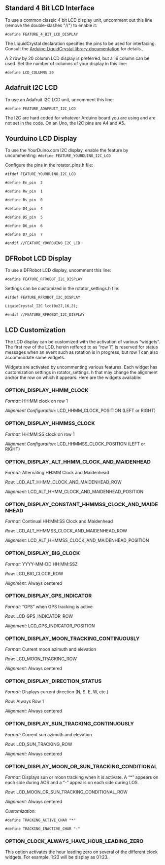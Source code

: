 ## Standard 4 Bit LCD Interface

To use a common classic 4 bit LCD display unit, uncomment out this line (remove the double-slashes "//") to enable it:

`#define FEATURE_4_BIT_LCD_DISPLAY`

The LiquidCrystal declaration specifies the pins to be used for interfacing.  Consult the [Arduino LiquidCrystal library documentation](http://arduino.cc/en/Tutorial/LiquidCrystal) for details.¸

A 2 row by 20 column LCD display is preferred, but a 16 column can be used.  Set the number of columns of your display in this line:

`#define LCD_COLUMNS 20`

## Adafruit I2C LCD

To use an Adafruit I2C LCD unit, uncomment this line:

`#define FEATURE_ADAFRUIT_I2C_LCD`

The I2C are hard coded for whatever Arduino board you are using and are not set in the code.  On an Uno, the I2C pins are A4 and A5.

## Yourduino LCD Display

To use the YourDuino.com I2C display, enable the feature by uncommenting: 
`#define FEATURE_YOURDUINO_I2C_LCD`

Configure the pins in the rotator_pins.h file:

`#ifdef FEATURE_YOURDUINO_I2C_LCD`

`#define En_pin  2`

`#define Rw_pin  1`

`#define Rs_pin  0`

`#define D4_pin  4`

`#define D5_pin  5`

`#define D6_pin  6`

`#define D7_pin  7`

`#endif //FEATURE_YOURDUINO_I2C_LCD`

## DFRobot LCD Display
To use a DFRobot LCD display, uncomment this line:

`#define FEATURE_RFROBOT_I2C_DISPLAY`

Settings can be customized in the rotator_settings.h file:

`#ifdef FEATURE_RFROBOT_I2C_DISPLAY`

`LiquidCrystal_I2C lcd(0x27,16,2); `

`#endif //FEATURE_RFROBOT_I2C_DISPLAY`

## LCD Customization
The LCD display can be customized with the activation of various “widgets”.  The first row of the LCD, herein reffered to as “row 1”, is reserved for status messages when an event such as rotation is in progress, but row 1 can also accommodate some widgets.

Widgets are activated by uncommenting  various features.  Each widget has customization settings in rotator_settings. h that may change the alignment and/or the row on which it appears.  Here are the widgets available:

### OPTION_DISPLAY_HHMM_CLOCK

_Format:_ HH:MM clock on row 1

_Alignment Configuration:_ LCD_HHMM_CLOCK_POSITION (LEFT or RIGHT)

### OPTION_DISPLAY_HHMMSS_CLOCK

_Format:_ HH:MM:SS clock on row 1

_Alignment Configuration:_ LCD_HHMMSS_CLOCK_POSITION (LEFT or RIGHT)

### OPTION_DISPLAY_ALT_HHMM_CLOCK_AND_MAIDENHEAD

_Format:_ Alternating HH:MM Clock and Maidenhead

_Row:_ LCD_ALT_HHMM_CLOCK_AND_MAIDENHEAD_ROW

_Alignment:_ LCD_ALT_HHMM_CLOCK_AND_MAIDENHEAD_POSITION

### OPTION_DISPLAY_CONSTANT_HHMMSS_CLOCK_AND_MAIDENHEAD

_Format:_ Continual HH:MM:SS Clock and Maidenhead

_Row:_ LCD_ALT_HHMMSS_CLOCK_AND_MAIDENHEAD_ROW

_Alignment:_ LCD_ALT_HHMMSS_CLOCK_AND_MAIDENHEAD_POSITION

### OPTION_DISPLAY_BIG_CLOCK

_Format:_ YYYY-MM-DD HH:MM:SSZ

_Row:_ LCD_BIG_CLOCK_ROW

_Alignment:_ Always centered


### OPTION_DISPLAY_GPS_INDICATOR

_Format:_ “GPS” when GPS tracking is active

_Row:_ LCD_GPS_INDICATOR_ROW

_Alignment:_ LCD_GPS_INDICATOR_POSITION


### OPTION_DISPLAY_MOON_TRACKING_CONTINUOUSLY

_Format:_ Current moon azimuth and elevation

_Row:_ LCD_MOON_TRACKING_ROW

_Alignment:_ Always centered


### OPTION_DISPLAY_DIRECTION_STATUS

_Format:_ Displays current direction (N, S, E, W, etc.)

_Row:_ Always Row 1

_Alignment:_ Always centered


### OPTION_DISPLAY_SUN_TRACKING_CONTINUOUSLY

_Format:_ Current sun azimuth and elevation

_Row:_ LCD_SUN_TRACKING_ROW

_Alignment:_ Always centered

### OPTION_DISPLAY_MOON_OR_SUN_TRACKING_CONDITIONAL

_Format:_ Displays sun or moon tracking when it is activate.  A “*” appears on each side during AOS and a “-” appears on each side during LOS.

_Row:_ LCD_MOON_OR_SUN_TRACKING_CONDITIONAL_ROW

_Alignment:_ Always centered

_Customization:_

`#define TRACKING_ACTIVE_CHAR "*"`

`#define TRACKING_INACTIVE_CHAR "-"`

### OPTION_CLOCK_ALWAYS_HAVE_HOUR_LEADING_ZERO

This option activates the hour leading zero on several of the different clock widgets.  For example, 1:23 will be display as 01:23.

